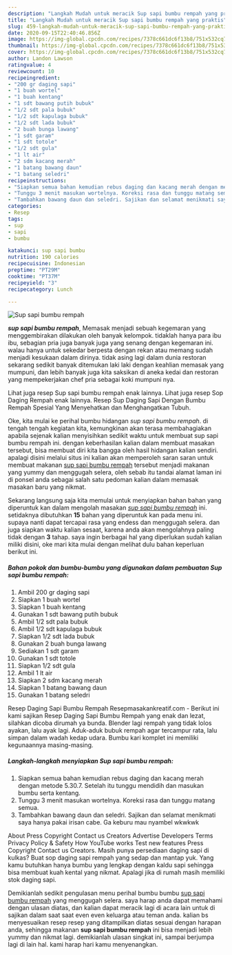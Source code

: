 ```yaml
---
description: "Langkah Mudah untuk meracik Sup sapi bumbu rempah yang praktis"
title: "Langkah Mudah untuk meracik Sup sapi bumbu rempah yang praktis"
slug: 459-langkah-mudah-untuk-meracik-sup-sapi-bumbu-rempah-yang-praktis
date: 2020-09-15T22:40:46.856Z
image: https://img-global.cpcdn.com/recipes/7378c661dc6f13b8/751x532cq70/sup-sapi-bumbu-rempah-foto-resep-utama.jpg
thumbnail: https://img-global.cpcdn.com/recipes/7378c661dc6f13b8/751x532cq70/sup-sapi-bumbu-rempah-foto-resep-utama.jpg
cover: https://img-global.cpcdn.com/recipes/7378c661dc6f13b8/751x532cq70/sup-sapi-bumbu-rempah-foto-resep-utama.jpg
author: Landon Lawson
ratingvalue: 4
reviewcount: 10
recipeingredient:
- "200 gr daging sapi"
- "1 buah wortel"
- "1 buah kentang"
- "1 sdt bawang putih bubuk"
- "1/2 sdt pala bubuk"
- "1/2 sdt kapulaga bubuk"
- "1/2 sdt lada bubuk"
- "2 buah bunga lawang"
- "1 sdt garam"
- "1 sdt totole"
- "1/2 sdt gula"
- "1 lt air"
- "2 sdm kacang merah"
- "1 batang bawang daun"
- "1 batang seledri"
recipeinstructions:
- "Siapkan semua bahan kemudian rebus daging dan kacang merah dengan metode 5.30.7. Setelah itu tunggu mendidih dan masukan bumbu serta kentang."
- "Tunggu 3 menit masukan wortelnya. Koreksi rasa dan tunggu matang semua."
- "Tambahkan bawang daun dan seledri. Sajikan dan selamat menikmati saya hanya pakai irisan cabe. Ga keburu mau nyambel wkwkwk"
categories:
- Resep
tags:
- sup
- sapi
- bumbu

katakunci: sup sapi bumbu 
nutrition: 190 calories
recipecuisine: Indonesian
preptime: "PT29M"
cooktime: "PT37M"
recipeyield: "3"
recipecategory: Lunch

---
```



![Sup sapi bumbu rempah](https://img-global.cpcdn.com/recipes/7378c661dc6f13b8/751x532cq70/sup-sapi-bumbu-rempah-foto-resep-utama.jpg)

<b><i>sup sapi bumbu rempah</i></b>, Memasak menjadi sebuah kegemaran yang menggembirakan dilakukan oleh banyak kelompok. tidaklah hanya para ibu ibu, sebagian pria juga banyak juga yang senang dengan kegemaran ini. walau hanya untuk sekedar berpesta dengan rekan atau memang sudah menjadi kesukaan dalam dirinya. tidak asing lagi dalam dunia restoran sekarang sedikit banyak ditemukan laki laki dengan keahlian memasak yang mumpuni, dan lebih banyak juga kita saksikan di aneka kedai dan restoran yang mempekerjakan chef pria sebagai koki mumpuni nya.

Lihat juga resep Sup sapi bumbu rempah enak lainnya. Lihat juga resep Sop Daging Rempah enak lainnya. Resep Sup Daging Sapi Dengan Bumbu Rempah Spesial Yang Menyehatkan dan Menghangatkan Tubuh.

Oke, kita mulai ke perihal bumbu hidangan <i>sup sapi bumbu rempah</i>. di tengah tengah kegiatan kita, kemungkinan akan terasa membahagiakan apabila sejenak kalian menyisihkan sedikit waktu untuk membuat sup sapi bumbu rempah ini. dengan keberhasilan kalian dalam membuat masakan tersebut, bisa membuat diri kita bangga oleh hasil hidangan kalian sendiri. apalagi disini melalui situs ini kalian akan memperoleh saran saran untuk membuat makanan <u>sup sapi bumbu rempah</u> tersebut menjadi makanan yang yummy dan menggugah selera, oleh sebab itu tandai alamat laman ini di ponsel anda sebagai salah satu pedoman kalian dalam memasak masakan baru yang nikmat.


Sekarang langsung saja kita memulai untuk menyiapkan bahan bahan yang diperuntuk kan dalam mengolah masakan <u><i>sup sapi bumbu rempah</i></u> ini. setidaknya dibutuhkan <b>15</b> bahan yang diperuntuk kan pada menu ini. supaya nanti dapat tercapai rasa yang endess dan menggugah selera. dan juga siapkan waktu kalian sesaat, karena anda akan mengolahnya paling tidak dengan <b>3</b> tahap. saya ingin berbagai hal yang diperlukan sudah kalian miliki disini, oke mari kita mulai dengan melihat dulu bahan keperluan berikut ini.

<!--inarticleads1-->

##### Bahan pokok dan bumbu-bumbu yang digunakan dalam pembuatan Sup sapi bumbu rempah:

1. Ambil 200 gr daging sapi
1. Siapkan 1 buah wortel
1. Siapkan 1 buah kentang
1. Gunakan 1 sdt bawang putih bubuk
1. Ambil 1/2 sdt pala bubuk
1. Ambil 1/2 sdt kapulaga bubuk
1. Siapkan 1/2 sdt lada bubuk
1. Gunakan 2 buah bunga lawang
1. Sediakan 1 sdt garam
1. Gunakan 1 sdt totole
1. Siapkan 1/2 sdt gula
1. Ambil 1 lt air
1. Siapkan 2 sdm kacang merah
1. Siapkan 1 batang bawang daun
1. Gunakan 1 batang seledri


Resep Daging Sapi Bumbu Rempah Resepmasakankreatif.com - Berikut ini kami sajikan Resep Daging Sapi Bumbu Rempah yang enak dan lezat, silahkan dicoba dirumah ya bunda. Blender lagi rempah yang tidak lolos ayakan, lalu ayak lagi. Aduk-aduk bubuk rempah agar tercampur rata, lalu simpan dalam wadah kedap udara. Bumbu kari komplet ini memiliki kegunaannya masing-masing. 

<!--inarticleads2-->

##### Langkah-langkah menyiapkan Sup sapi bumbu rempah:

1. Siapkan semua bahan kemudian rebus daging dan kacang merah dengan metode 5.30.7. Setelah itu tunggu mendidih dan masukan bumbu serta kentang.
1. Tunggu 3 menit masukan wortelnya. Koreksi rasa dan tunggu matang semua.
1. Tambahkan bawang daun dan seledri. Sajikan dan selamat menikmati saya hanya pakai irisan cabe. Ga keburu mau nyambel wkwkwk


About Press Copyright Contact us Creators Advertise Developers Terms Privacy Policy &amp; Safety How YouTube works Test new features Press Copyright Contact us Creators. Masih punya persediaan daging sapi di kulkas? Buat sop daging sapi rempah yang sedap dan mantap yuk. Yang kamu butuhkan hanya bumbu yang lengkap dengan kaldu sapi sehingga bisa membuat kuah kental yang nikmat. Apalagi jika di rumah masih memiliki stok daging sapi. 

Demikianlah sedikit pengulasan menu perihal bumbu bumbu <u>sup sapi bumbu rempah</u> yang menggugah selera. saya harap anda dapat memahami dengan ulasan diatas, dan kalian dapat meracik lagi di acara lain untuk di sajikan dalam saat saat even even keluarga atau teman anda. kalian bs menyesuaikan resep resep yang ditampilkan diatas sesuai dengan harapan anda, sehingga makanan <b>sup sapi bumbu rempah</b> ini bisa menjadi lebih yummy dan nikmat lagi. demikianlah ulasan singkat ini, sampai berjumpa lagi di lain hal. kami harap hari kamu menyenangkan.
